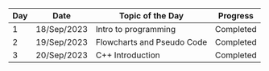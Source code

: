 | Day | Date | Topic of the Day | Progress |
| -------- | -------- | -------- | -------- |
| 1 | 18/Sep/2023 | Intro to programming | Completed |
| 2 | 19/Sep/2023 | Flowcharts and Pseudo Code | Completed |
| 3 | 20/Sep/2023 | C++ Introduction | Completed |